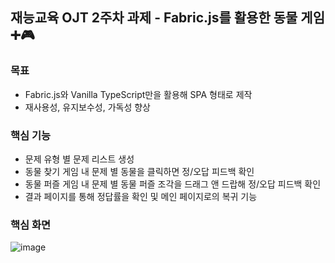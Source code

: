 ## 재능교육 OJT 2주차 과제 - Fabric.js를 활용한 동물 게임 ➕🎮

### 목표
- Fabric.js와 Vanilla TypeScript만을 활용해 SPA 형태로 제작
- 재사용성, 유지보수성, 가독성 향상

### 핵심 기능
- 문제 유형 별 문제 리스트 생성
- 동물 찾기 게임 내 문제 별 동물을 클릭하면 정/오답 피드백 확인
- 동물 퍼즐 게임 내 문제 별 동물 퍼즐 조각을 드래그 앤 드랍해 정/오답 피드백 확인
- 결과 페이지를 통해 정답률을 확인 및 메인 페이지로의 복귀 기능

### 핵심 화면
![image](https://github.com/Heojiyeon/jei-ojt-week2/assets/33304871/34e27f22-9c35-4b80-9143-1ec33a94a312)
